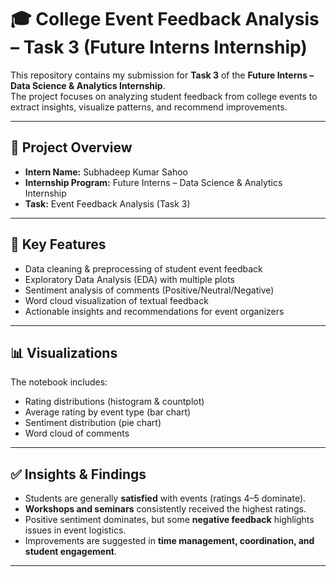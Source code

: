 # 🎓 College Event Feedback Analysis – Task 3 (Future Interns Internship)

This repository contains my submission for **Task 3** of the **Future Interns – Data Science & Analytics Internship**.  
The project focuses on analyzing student feedback from college events to extract insights, visualize patterns, and recommend improvements.  

---

## 📌 Project Overview

- **Intern Name:** Subhadeep Kumar Sahoo  
- **Internship Program:** Future Interns – Data Science & Analytics Internship  
- **Task:** Event Feedback Analysis (Task 3)  


---

## 🚀 Key Features

- Data cleaning & preprocessing of student event feedback  
- Exploratory Data Analysis (EDA) with multiple plots  
- Sentiment analysis of comments (Positive/Neutral/Negative)  
- Word cloud visualization of textual feedback  
- Actionable insights and recommendations for event organizers  

---

## 📊 Visualizations

The notebook includes:  
- Rating distributions (histogram & countplot)  
- Average rating by event type (bar chart)  
- Sentiment distribution (pie chart)  
- Word cloud of comments  

---

## ✅ Insights & Findings

- Students are generally **satisfied** with events (ratings 4–5 dominate).  
- **Workshops and seminars** consistently received the highest ratings.  
- Positive sentiment dominates, but some **negative feedback** highlights issues in event logistics.  
- Improvements are suggested in **time management, coordination, and student engagement**.  

---
